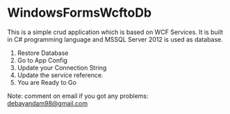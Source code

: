 # WindowsFormsWcftoDb
This is a simple crud application which is based on WCF Services. It is built in C# programming language and MSSQL Server 2012 is used as database.
1. Restore Database
2. Go to App Config
3. Update your Connection String
4. Update the service reference.
5. You are Ready to Go

Note: comment on email if you got any problems: debayandam98@gmail.com

